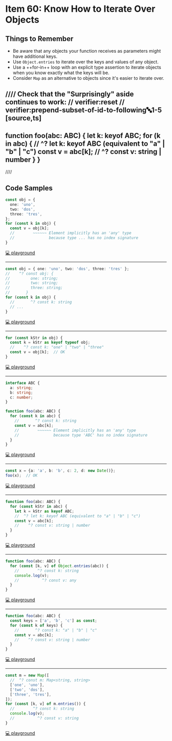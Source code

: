# Item 60: Know How to Iterate Over Objects

## Things to Remember

- Be aware that any objects your function receives as parameters might have additional keys.
- Use `Object.entries` to iterate over the keys and values of any object.
- Use a ++for-in++ loop with an explicit type assertion to iterate objects when you know exactly what the keys will be.
- Consider `Map` as an alternative to objects since it's easier to iterate over.

////
Check that the "Surprisingly" aside continues to work:
// verifier:reset
// verifier:prepend-subset-of-id-to-following:abc:1-5
[source,ts]
----
function foo(abc: ABC) {
let k: keyof ABC;
for (k in abc) {
// ^? let k: keyof ABC (equivalent to "a" | "b" | "c")
const v = abc[k];
//    ^? const v: string | number
}
}
----
////

## Code Samples

```ts
const obj = {
  one: 'uno',
  two: 'dos',
  three: 'tres',
};
for (const k in obj) {
  const v = obj[k];
  //        ~~~~~~ Element implicitly has an 'any' type
  //               because type ... has no index signature
}
```

[💻 playground](https://www.typescriptlang.org/play/?ts=5.4.5#code/MYewdgzgLgBCBGArGBeGBvAUDOYCmAXDAOQCuYIxANNjFAO4hHEAmIE1tUAFgE56ESUfhxoBfANyYAZiF4wAFKEiwA1jACWYOEgCUGWsugwAbqh2IA2qoC6UnAHoHOFy4B+HzzACiAGzwAtnhgsBoBAA6+GsAaUL4AnjDcAIYQMMnaxBnxxHTx4Xi0Tq4lpfB4wMmkEHh5BTAAdE1JqTAUmmAseAAeMBAaAOZgyVCk-JhimEA)

----

```ts
const obj = { one: 'uno', two: 'dos', three: 'tres' };
//    ^? const obj: {
//         one: string;
//         two: string;
//         three: string;
//       }
for (const k in obj) {
  //       ^? const k: string
  // ...
}
```

[💻 playground](https://www.typescriptlang.org/play/?ts=5.4.5#code/MYewdgzgLgBCBGArGBeGBvOYCmAuGA5AK5ggEA0MUA7iPgQCYgQVUAWATtnoVFyzAC+AbgBQAenExpMAHoB+GKEiwEifOglSZOrD2gcAlmADmYybp006MA8bNbLMqJ2747p89t2DRAMxAOGAAKZWgYAGsYYzgkAEoMUWkLSwUlcHCI9z57JJgLADoi0V8gA)

----

```ts
for (const kStr in obj) {
  const k = kStr as keyof typeof obj;
  //    ^? const k: "one" | "two" | "three"
  const v = obj[k];  // OK
}
```

[💻 playground](https://www.typescriptlang.org/play/?ts=5.4.5#code/MYewdgzgLgBCBGArGBeGBvAUDOYCmAXDAOQCuYIxANNjFAO4hHEAmIE1tUAFgE56ESUfhxoBfANyYAZiF4wAFKEiwA1jACWYOEgCUGWsugwAbqh2IA2qoC6UnAHoHOFy4B+HzzACiAGzwAtnhgsBoBAA6+GsAaUL4AnjDcAIYQMMnaxBnxxHTx4Xi0Tq4lpfB4wMmkEHh5BTAAdE1JqTAUmmAseAAeMBAaAOZgyVCk-JhiMnKKRmoAysIdFvpYOLMw6miqC-KtqnjxINJ1eEcW9jDFLgB6APww66pEAETgeM8wAD4wzwwgH99fnwBM9DOBjGY0AgrLYJI5nAB5ADSE0wQA)

----

```ts
interface ABC {
  a: string;
  b: string;
  c: number;
}

function foo(abc: ABC) {
  for (const k in abc) {
    //       ^? const k: string
    const v = abc[k];
    //        ~~~~~~ Element implicitly has an 'any' type
    //               because type 'ABC' has no index signature
  }
}
```

[💻 playground](https://www.typescriptlang.org/play/?ts=5.4.5#code/MYewdgzgLgBCBGArGBeGBvAUDOYCmAXDAOQCuYIxANNjFAO4hHEAmIE1tUAFgE56ESUfhxoBfANyYAZiF4wAFKEiwA1jACWYOEgCUGWsugwAbqh2IA2qoC6UnAHoHOFy4B+HzzACiAGzwAtnhgsBoBAA6+GsAaUL4AnjDcAIYQMMnaxBnxxHTx4Xi0Tq4lpfB4wMmkEHh5BTAAdE1JqTAUmmAseAAeMBAaAOZgyVCk-JhimFpQeLzSycC1AIIAQgDCBjjJRNC8WgP2MPA7wvuHwERgpAHlvFKTMuTAUBrgMLIgCsnwFzCra-osDhZPIlOBjOotOkfoDaI5nKUAHoAfhgRjUJz2YAGcLR4NgZjQ32A1jsuOKpRgni8fkCwVCESiMTiiRSaQyJGyuSg+UKrgplLKFSqNTqtWI-1ybLaIA6XV6-SGIzGfJgk0mQA)

----

```ts
const x = {a: 'a', b: 'b', c: 2, d: new Date()};
foo(x);  // OK
```

[💻 playground](https://www.typescriptlang.org/play/?ts=5.4.5#code/MYewdgzgLgBCBGArGBeGBvAUDOYCmAXDAOQCuYIxANNjFAO4hHEAmIE1tUAFgE56ESUfhxoBfANyYAZiF4wAFKEiwA1jACWYOEgCUGWsugwAbqh2IA2qoC6UnAHoHOFy4B+HzzACiAGzwAtnhgsBoBAA6+GsAaUL4AnjDcAIYQMMnaxBnxxHTx4Xi0Tq4lpfB4wMmkEHh5BTAAdE1JqTAUmmAseAAeMBAaAOZgyVCk-JhimFpQeLzSycC1AIIAQgDCBjjJRNC8WgP2MPA7wvuHwERgpAHlvFKTMuTAUBrgMLIgCsnwFzCra-osDhZPIlOBjOotOkfoDaI5nKUAHoAfhgRjUJz2YAGcLR4NgZjQ32A1jsuOKpRgni8fkCwVCESiMTiiRSaQyJGyuSg+UKrgplLKFSqNTqtWI-1ybLaIA6XV6-SGIzGfJgk0m6JgvTQ6G2nOoR2Y8ANvwATFQYCxLnh6DAACIjPAKXSSGQgT7dXQSeEwADyAGlMEA)

----

```ts
function foo(abc: ABC) {
  for (const kStr in abc) {
    let k = kStr as keyof ABC;
    //  ^? let k: keyof ABC (equivalent to "a" | "b" | "c")
    const v = abc[k];
    //    ^? const v: string | number
  }
}
```

[💻 playground](https://www.typescriptlang.org/play/?ts=5.4.5#code/JYOwLgpgTgZghgYwgAgIICEDCyDeAoZZOALmQGcwpQBzAbgOQCNSKqQ6GFSQBXAW0bR6AXzwweIBGGAB7EMhgyZACjiMuaLAEpcDRVGTKEcisgDWAZUrJQRdTvyFCAGwhhzyALzmrBuGXMIAE8ZGE1MeidkAHpowgA9AH5kV3czUjNg0PCGQmMQUwA3LzsEAG0zAF1Ip1iopOR8opZKGmQAH2ReAWgGUVEwIIAHFAAlCDIZZ0KIAB5RuAB3AD4ShcXkCAAPSBAAEwCAMQkpWXlk9eRSHDKAaRt5TJCw9crSdbvK4XpBkeQLILgAAW92840m0zmT2yGEwy3odQSyV+KABwNByAARHBMR0sYxcZ1MQhMXg8EA)

----

```ts
function foo(abc: ABC) {
  for (const [k, v] of Object.entries(abc)) {
    //        ^? const k: string
    console.log(v);
    //          ^? const v: any
  }
}
```

[💻 playground](https://www.typescriptlang.org/play/?ts=5.4.5#code/JYOwLgpgTgZghgYwgAgIICEDCyDeAoZZOALmQGcwpQBzAbgOQCNSKqQ6GFSQBXAW0bR6AXzwweIBGGAB7EMhgyZACjiMuaLAEpcDRVGTKEcisgDaAawA0yAG4BdZDJjIA8owBWEKQDoI4KggyVXUtHXxCQgB6KMi45AA9AH5kYxBTCxZKGgZCNLIZABsIH0KZamVbLXo4mPj45NSTMDtSOBAATwZRUSA)

----

```ts
function foo(abc: ABC) {
  const keys = ['a', 'b', 'c'] as const;
  for (const k of keys) {
    //       ^? const k: "a" | "b" | "c"
    const v = abc[k];
    //    ^? const v: string | number
  }
}
```

[💻 playground](https://www.typescriptlang.org/play/?ts=5.4.5#code/JYOwLgpgTgZghgYwgAgIICEDCyDeAoZZOALmQGcwpQBzAbgOQCNSKqQ6GFSQBXAW0bR6AXzwweIBGGAB7EMhgyZACjiMuaLAEpcnORWQBrCAE8yyALzIA2gHI4tgDTJbjJy4S2AukXMJ9YPSEilDIyv4gBobIMjBGpmQ6+ISEAPSpKZkAegD8yBFRpABEcEXIAD7IRYxllUUIRQyEBWDIAG6WROrWhl5BKenZeS3tLJQ0Fci8AtAMoqJAA)

----

```ts
const m = new Map([
  //  ^? const m: Map<string, string>
  ['one', 'uno'],
  ['two', 'dos'],
  ['three', 'tres'],
]);
for (const [k, v] of m.entries()) {
  //        ^? const k: string
  console.log(v);
  //          ^? const v: string
}
```

[💻 playground](https://www.typescriptlang.org/play/?ts=5.4.5#code/JYOwLgpgTgZghgYwgAgIICEDCyDeAoZZOALmQGcwpQBzAbgOQCNSKqQ6GFSQBXAW0bR6AXzwIA9iArI+yALzIQEAO7IAsnAAOACgDaDAPQHCAPQD8yCVLAzSGzQB5WNADTlKNAHwNdAckkQvm6+PCDivgC6Lj6+YMrhwQAm4mSR0YR+YAAWUBCBwZQQqVF4EQCU9DDiUMjaVtK6ANZuAG4RyOIwMgB0EOBURdplZbiGxoQTphb1No0sHuyckmTiADYQ3avi1NotFWOTh8jmlss2LfNs1HiiQA)
